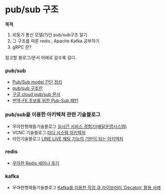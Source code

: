 # pub/sub 구조

**목적**

1. 비동기 통신 모델(?)인 pub/sub구조 알기
2. 그 구조를 따른 redis , Apache Kafka 공부하기
3. gRPC 란?



참고할 블로그/문서 아래로 갈수록 길다.

### pub/sub

- [Pub/Sub model 간단 정리](https://sugerent.tistory.com/585)
- [pub/sub 구조란](https://2kindsofcs.tistory.com/6#:~:text=%EB%B0%9C%ED%96%89%2D%EA%B5%AC%EB%8F%85%20%EB%AA%A8%EB%8D%B8%EC%9D%80%20%EB%B9%84%EB%8F%99%EA%B8%B0,%ED%95%9C%20%EC%88%98%EC%8B%A0%EC%9E%90%EC%97%90%EA%B2%8C%20%EC%A0%84%EB%8B%AC%EB%90%9C%EB%8B%A4.)
- [구글 cloud pub/sub 문서](https://cloud.google.com/pubsub/docs/overview?hl=ko)
- [번역-FE 초보를 위한 Pub-Sub 패턴](https://rinae.dev/posts/why-every-beginner-front-end-developer-should-know-publish-subscribe-pattern-kr)



### pub/sub을 이용한 아키텍쳐 관련 기술블로그

- 우아한형제들기술블로그 [실시간 서비스 경험기(배달운영시스템)](https://woowabros.github.io/woowabros/2017/09/12/realtime-service.html)
- VCNC 기술블로그 [타다 시스템 아키텍처](http://engineering.vcnc.co.kr/2019/01/tada-system-architecture/)
- 라인기술블로그 [LINE LIVE 채팅 기능의 기반이 되는 아키텍처](https://engineering.linecorp.com/ko/blog/the-architecture-behind-chatting-on-line-live/)



### redis

- [우아한 Redis 세미나 후기](https://ict-nroo.tistory.com/133)



### kafka

- 우아한형제들기술블로그 [Kafka를 이용한 작업 큐 라이브러리 ‘Decaton’ 활용 사례](https://engineering.linecorp.com/ko/blog/decaton-case-studies/)